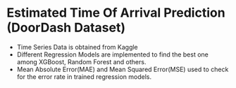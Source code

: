 # Estimated Time Of Arrival Prediction (DoorDash Dataset)

- Time Series Data is obtained from Kaggle
- Different Regression Models are implemented to find the best one among XGBoost, Random Forest and others.
- Mean Absolute Error(MAE) and Mean Squared Error(MSE) used to check for the error rate in trained regression models.
